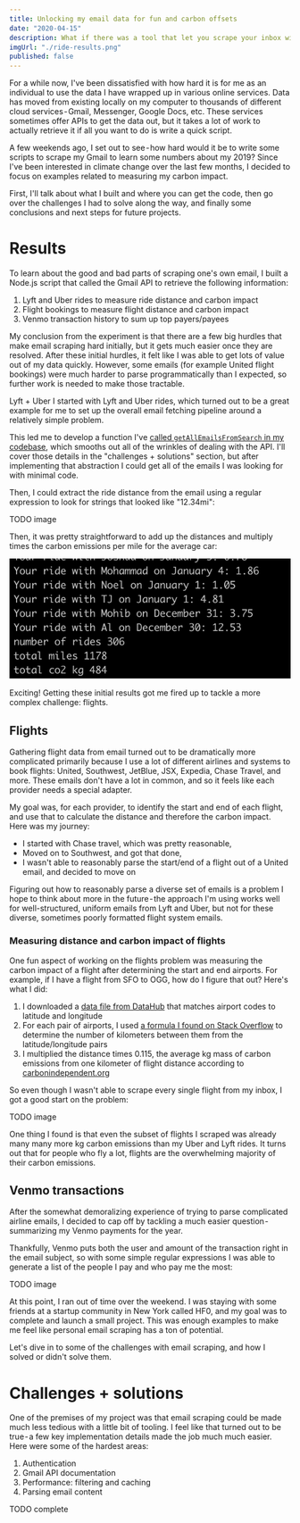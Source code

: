 ```yaml
---
title: Unlocking my email data for fun and carbon offsets
date: "2020-04-15"
description: What if there was a tool that let you scrape your inbox with a single for loop?
imgUrl: "./ride-results.png"
published: false
---
```


For a while now, I've been dissatisfied with how hard it is for me as an individual to use the data I have wrapped up in various online services. Data has moved from existing locally on my computer to thousands of different cloud services - Gmail, Messenger, Google Docs, etc. These services sometimes offer APIs to get the data out, but it takes a lot of work to actually retrieve it if all you want to do is write a quick script.

A few weekends ago, I set out to see - how hard would it be to write some scripts to scrape my Gmail to learn some numbers about my 2019? Since I've been interested in climate change over the last few months, I decided to focus on examples related to measuring my carbon impact.

First, I'll talk about what I built and where you can get the code, then go over the challenges I had to solve along the way, and finally some conclusions and next steps for future projects.

# Results

To learn about the good and bad parts of scraping one's own email, I built a Node.js script that called the Gmail API to retrieve the following information:

1. Lyft and Uber rides to measure ride distance and carbon impact
2. Flight bookings to measure flight distance and carbon impact
3. Venmo transaction history to sum up top payers/payees

My conclusion from the experiment is that there are a few big hurdles that make email scraping hard initially, but it gets much easier once they are resolved. After these initial hurdles, it felt like I was able to get lots of value out of my data quickly. However, some emails (for example United flight bookings) were much harder to parse programmatically than I expected, so further work is needed to make those tractable.

Lyft + Uber
I started with Lyft and Uber rides, which turned out to be a great example for me to set up the overall email fetching pipeline around a relatively simple problem.

This led me to develop a function I've [called `getAllEmailsFromSearch` in my codebase](https://github.com/stubailo/email-scraper/blob/d9177b7ea96b2dadfe097f83aa8b0bebfd62ad52/src/client.js#L93), which smooths out all of the wrinkles of dealing with the API. I'll cover those details in the "challenges + solutions" section, but after implementing that abstraction I could get all of the emails I was looking for with minimal code.

Then, I could extract the ride distance from the email using a regular expression to look for strings that looked like "12.34mi":

TODO image

Then, it was pretty straightforward to add up the distances and multiply times the carbon emissions per mile for the average car:

![total miles: 1178, total kg co2: 484](./ride-results.png)

Exciting! Getting these initial results got me fired up to tackle a more complex challenge: flights.

## Flights

Gathering flight data from email turned out to be dramatically more complicated primarily because I use a lot of different airlines and systems to book flights: United, Southwest, JetBlue, JSX, Expedia, Chase Travel, and more. These emails don't have a lot in common, and so it feels like each provider needs a special adapter.

My goal was, for each provider, to identify the start and end of each flight, and use that to calculate the distance and therefore the carbon impact. Here was my journey:

- I started with Chase travel, which was pretty reasonable,
- Moved on to Southwest, and got that done,
- I wasn't able to reasonably parse the start/end of a flight out of a United email, and decided to move on

Figuring out how to reasonably parse a diverse set of emails is a problem I hope to think about more in the future - the approach I'm using works well for well-structured, uniform emails from Lyft and Uber, but not for these diverse, sometimes poorly formatted flight system emails.

### Measuring distance and carbon impact of flights

One fun aspect of working on the flights problem was measuring the carbon impact of a flight after determining the start and end airports. For example, if I have a flight from SFO to OGG, how do I figure that out? Here's what I did:

1. I downloaded a [data file from DataHub](https://datahub.io/core/airport-codes) that matches airport codes to latitude and longitude
2. For each pair of airports, I used [a formula I found on Stack Overflow](https://stackoverflow.com/questions/365826/calculate-distance-between-2-gps-coordinates) to determine the number of kilometers between them from the latitude/longitude pairs
3. I multiplied the distance times 0.115, the average kg mass of carbon emissions from one kilometer of flight distance according to [carbonindependent.org](https://www.carbonindependent.org/22.html)

So even though I wasn't able to scrape every single flight from my inbox, I got a good start on the problem:

TODO image

One thing I found is that even the subset of flights I scraped was already many many more kg carbon emissions than my Uber and Lyft rides. It turns out that for people who fly a lot, flights are the overwhelming majority of their carbon emissions.

## Venmo transactions

After the somewhat demoralizing experience of trying to parse complicated airline emails, I decided to cap off by tackling a much easier question - summarizing my Venmo payments for the year.

Thankfully, Venmo puts both the user and amount of the transaction right in the email subject, so with some simple regular expressions I was able to generate a list of the people I pay and who pay me the most:

TODO image

At this point, I ran out of time over the weekend. I was staying with some friends at a startup community in New York called HF0, and my goal was to complete and launch a small project. This was enough examples to make me feel like personal email scraping has a ton of potential.

Let's dive in to some of the challenges with email scraping, and how I solved or didn't solve them.

# Challenges + solutions

One of the premises of my project was that email scraping could be made much less tedious with a little bit of tooling. I feel like that turned out to be true - a few key implementation details made the job much much easier. Here were some of the hardest areas:

1. Authentication
2. Gmail API documentation
3. Performance: filtering and caching
4. Parsing email content

TODO complete
